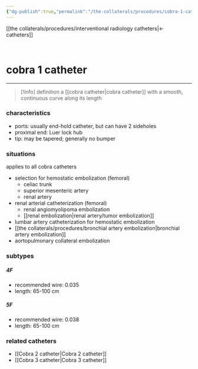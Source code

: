 ```yaml
---
{"dg-publish":true,"permalink":"/the-collaterals/procedures/cobra-1-catheter/"}
---
```



[[the collaterals/procedures/interventional radiology catheters\|← catheters]]

<br>

# cobra 1 catheter
---

> [!info] definition
> a [[cobra catheter\|cobra catheter]] with a smooth, continuous curve along its length


### characteristics
- ports: usually end-hold catheter, but can have 2 sideholes
- proximal end: Luer lock hub
- tip: may be tapered; generally no bumper

### situations 
applies to all cobra catheters
- selection for hemostatic embolization (femoral)
	- celiac trunk
	- superior mesenteric artery
	- renal artery
- renal arterial catheterization (femoral)
	- renal angiomyolipoma embolization
	- [[renal embolization\|renal artery/tumor embolization]]
- lumbar artery catheterization for hemostatic embolization
- [[the collaterals/procedures/bronchial artery embolization\|bronchial artery embolization]]
- aortopulmonary collateral embolization

### subtypes

##### 4F
- recommended wire: 0.035
- length: 65-100 cm

##### 5F
- recommended wire: 0.038
- length: 65-100 cm

### related catheters
- [[Cobra 2 catheter\|Cobra 2 catheter]]
- [[Cobra 3 catheter\|Cobra 3 catheter]]




